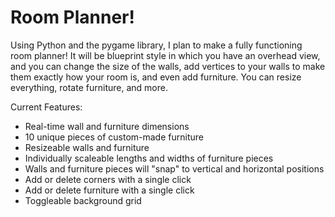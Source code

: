 # Room Planner!
Using Python and the pygame library, I plan to make a fully functioning room planner! It will be blueprint style in which you have an overhead view, and you can change the size of the walls, add vertices to your walls to make them exactly how your room is, and even add furniture. You can resize everything, rotate furniture, and more.

Current Features:
* Real-time wall and furniture dimensions
* 10 unique pieces of custom-made furniture
* Resizeable walls and furniture
* Individually scaleable lengths and widths of furniture pieces
* Walls and furniture pieces will "snap" to vertical and horizontal positions
* Add or delete corners with a single click
* Add or delete furniture with a single click
* Toggleable background grid
